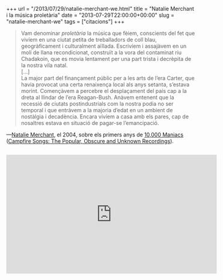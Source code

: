 +++
url = "/2013/07/29/natalie-merchant-we.html"
title = "Natalie Merchant i la música proletària"
date = "2013-07-29T22:00:00+00:00"
slug = "natalie-merchant-we"
tags = ["citacions"]
+++

> Vam denominar *proletària* la música que fèiem, conscients del fet que vivíem en una ciutat petita de treballadors de coll blau, geogràficament i culturalment aïllada. Escrivíem i assajàvem en un molí de llana recondicionat, construït a la vora del contaminat riu Chadakoin, que es movia lentament per una part trista i decrèpita de la nostra vila natal.  
> […]  
> La major part del finançament públic per a les arts de l’era Carter, que havia provocat una certa renaixença local als anys setanta, s’estava morint. Començàvem a percebre el desplaçament del país cap a la dreta al llindar de l’era Reagan-Bush. Anàvem entenent que la recessió de ciutats postindustrials com la nostra podia no ser temporal i que entràvem a la majoria d’edat en un ambient de nostàlgia i decadència. Encara vivíem a casa amb els pares, cap de nosaltres estava en situació de pagar-se l’emancipació.

—[Natalie Merchant](http://en.wikipedia.org/wiki/Natalie_Merchant), el 2004, sobre els primers anys de [10,000 Maniacs](http://en.wikipedia.org/wiki/10,000_Maniacs) ([Campfire Songs: The Popular, Obscure and Unknown Recordings](http://en.wikipedia.org/wiki/Campfire_Songs%3A_The_Popular,_Obscure_and_Unknown_Recordings)).

<iframe style="margin: 1em 0;" width="560" height="315" src="https://www.youtube.com/embed/bidRxJq98lY" frameborder="0" allow="accelerometer; autoplay; encrypted-media; gyroscope; picture-in-picture" allowfullscreen></iframe>

